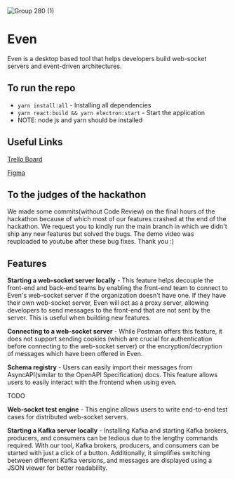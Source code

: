  ![Group 280 (1)](https://github.com/user-attachments/assets/4ed0c64e-f62b-4007-94d6-a3424d83da36)
 
# Even
Even is a desktop based tool that helps developers build web-socket servers and  event-driven architectures.  

## To run the repo  
- ```yarn install:all``` - Installing all dependencies
- ```yarn react:build && yarn electron:start```  - Start the application
- NOTE: node js and yarn should be installed  

## Useful Links
[Trello Board](https://trello.com/b/i6J4c5zB/even)  

[Figma](https://www.figma.com/design/5LBrVUPwEm1FduKn8iqoEf/Untitled?node-id=0-1&t=j4sfY7di62836dZ0-1)   

## To the judges of the hackathon
We made some commits(without Code Review) on the final hours of the hackathon because of which most of our features crashed at the end of the hackathon. We request you to kindly run the main branch in which we didn't ship any new features but solved the bugs. The demo video was reuploaded to youtube after these bug fixes. Thank you :)  
  
## Features

**Starting a web-socket server locally** - This feature helps decouple the front-end and back-end teams by enabling the front-end team to connect to Even's web-socket server if the organization doesn't have one. If they have their own web-socket server, Even will act as a proxy server, allowing developers to send messages to the front-end that are not sent by the server. This is useful when building new features.

**Connecting to a web-socket server** - While Postman offers this feature, it does not support sending cookies (which are crucial for authentication before connecting to the web-socket server) or the encryption/decryption of messages which have been offered in Even.  

**Schema registry** - Users can easily import their messages from AsyncAPI(similar to the OpenAPI Specification) docs. This feature allows users to easily interact with the frontend when using even.

TODO  

**Web-socket test engine** - This engine allows users to write end-to-end test cases for distributed web-socket servers.  
 
**Starting a Kafka server locally** - Installing Kafka and starting Kafka brokers, producers, and consumers can be tedious due to the lengthy commands required. With our tool, Kafka brokers, producers, and consumers can be started with just a click of a button. Additionally, it simplifies switching between different Kafka versions, and messages are displayed using a JSON viewer for better readability.  



